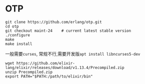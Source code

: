 
# OTP

```shell
git clone https://github.com/erlang/otp.git
cd otp
git checkout maint-24    # current latest stable version
./configure
make
make install
```

一般需要`curses`, 常规不行,需要开发版`apt install libncurses5-dev`

```shell
wget https://github.com/elixir-lang/elixir/releases/download/v1.13.4/Precompiled.zip
unzip Precompiled.zip
export PATH="$PATH:/path/to/elixir/bin"
```
